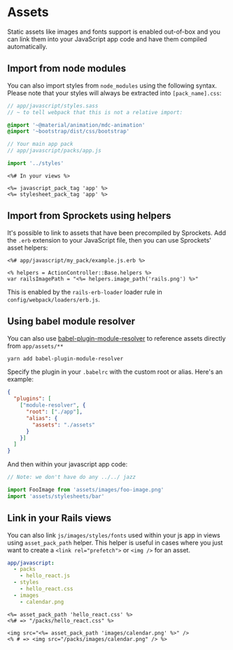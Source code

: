 # Assets


Static assets like images and fonts support is enabled out-of-box
and you can link them into your JavaScript app code and have them
compiled automatically.


## Import from node modules

You can also import styles from `node_modules` using the following syntax.
Please note that your styles will always be extracted into `[pack_name].css`:

```sass
// app/javascript/styles.sass
// ~ to tell webpack that this is not a relative import:

@import '~@material/animation/mdc-animation'
@import '~bootstrap/dist/css/bootstrap'
```

```js
// Your main app pack
// app/javascript/packs/app.js

import '../styles'
```

```erb
<%# In your views %>

<%= javascript_pack_tag 'app' %>
<%= stylesheet_pack_tag 'app' %>
```


## Import from Sprockets using helpers

It's possible to link to assets that have been precompiled by Sprockets. Add the `.erb` extension to your JavaScript file, then you can use Sprockets' asset helpers:

```erb
<%# app/javascript/my_pack/example.js.erb %>

<% helpers = ActionController::Base.helpers %>
var railsImagePath = "<%= helpers.image_path('rails.png') %>"
```

This is enabled by the `rails-erb-loader` loader rule in `config/webpack/loaders/erb.js`.


## Using babel module resolver

You can also use [babel-plugin-module-resolver](https://github.com/tleunen/babel-plugin-module-resolver) to reference assets directly from `app/assets/**`

```bash
yarn add babel-plugin-module-resolver
```

Specify the plugin in your `.babelrc` with the custom root or alias. Here's an example:

```json
{
  "plugins": [
    ["module-resolver", {
      "root": ["./app"],
      "alias": {
        "assets": "./assets"
      }
    }]
  ]
}
```

And then within your javascript app code:

```js
// Note: we don't have do any ../../ jazz

import FooImage from 'assets/images/foo-image.png'
import 'assets/stylesheets/bar'
```


## Link in your Rails views

You can also link `js/images/styles/fonts` used within your js app in views using
`asset_pack_path` helper. This helper is useful in cases where you just want to
create a `<link rel="prefetch">` or `<img />` for an asset.

```yml
app/javascript:
  - packs
    - hello_react.js
  - styles
    - hello_react.css
  - images
    - calendar.png
```

```erb
<%= asset_pack_path 'hello_react.css' %>
<%# => "/packs/hello_react.css" %>

<img src="<%= asset_pack_path 'images/calendar.png' %>" />
<% # => <img src="/packs/images/calendar.png" /> %>
```
